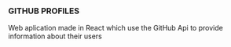### GITHUB PROFILES

Web aplication made in React which use the GitHub Api to provide information about their users
